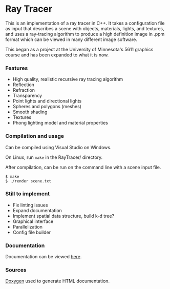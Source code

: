 # Ray Tracer

This is an implementation of a ray tracer in C++. It takes a configuration file as input that describes a scene with objects, materials, lights, and textures, and uses a ray-tracing algorithm to produce a high definition image in .ppm format which can be viewed in many different image software.

This began as a project at the University of Minnesota's 5611 graphics course and has been expanded to what it is now.

### Features

- High quality, realistic recursive ray tracing algorithm
- Reflection
- Refraction
- Transparency
- Point lights and directional lights
- Spheres and polygons (meshes)
- Smooth shading
- Textures
- Phong lighting model and material properties

### Compilation and usage

Can be compiled using Visual Studio on Windows.

On Linux, run `make` in the RayTracer/ directory.

After compilation, can be run on the command line with a scene input file.

    $ make
    $ ./render scene.txt

### Still to implement

- Fix linting issues
- Expand documentation
- Implement spatial data structure, build k-d tree?
- Graphical interface
- Parallelization
- Config file builder

### Documentation

Documentation can be viewed [here](https://pages.github.umn.edu/walte735/RayTracer/).

### Sources

[Doxygen](https://www.doxygen.nl/index.html) used to generate HTML documentation.
